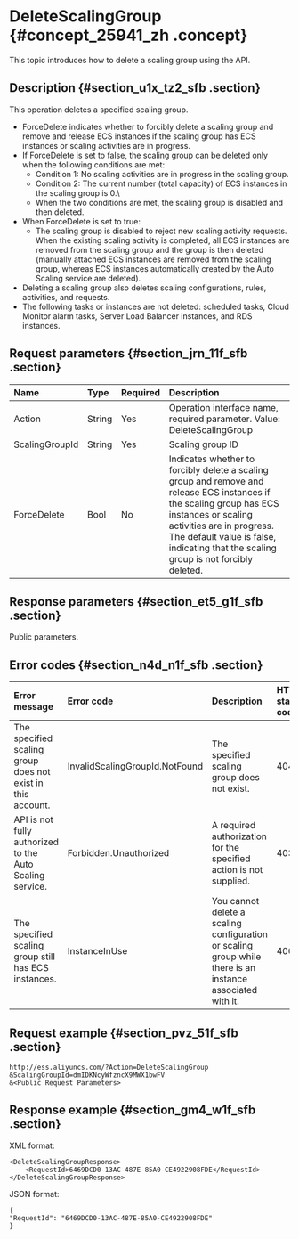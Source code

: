 # DeleteScalingGroup {#concept_25941_zh .concept}

This topic introduces how to delete a scaling group using the API.

## Description {#section_u1x_tz2_sfb .section}

This operation deletes a specified scaling group.

-   ForceDelete indicates whether to forcibly delete a scaling group and remove and release ECS instances if the scaling group has ECS instances or scaling activities are in progress.
-   If ForceDelete is set to false, the scaling group can be deleted only when the following conditions are met:
    -   Condition 1: No scaling activities are in progress in the scaling group.
    -   Condition 2: The current number \(total capacity\) of ECS instances in the scaling group is 0.\\
    -   When the two conditions are met, the scaling group is disabled and then deleted.
-   When ForceDelete is set to true:
    -   The scaling group is disabled to reject new scaling activity requests. When the existing scaling activity is completed, all ECS instances are removed from the scaling group and the group is then deleted \(manually attached ECS instances are removed from the scaling group, whereas ECS instances automatically created by the Auto Scaling service are deleted\).
-   Deleting a scaling group also deletes scaling configurations, rules, activities, and requests.
-   The following tasks or instances are not deleted: scheduled tasks, Cloud Monitor alarm tasks, Server Load Balancer instances, and RDS instances.

## Request parameters {#section_jrn_11f_sfb .section}

|Name|Type|Required|Description|
|:---|:---|:-------|:----------|
|Action|String|Yes|Operation interface name, required parameter. Value: DeleteScalingGroup|
|ScalingGroupId|String|Yes|Scaling group ID|
|ForceDelete|Bool|No|Indicates whether to forcibly delete a scaling group and remove and release ECS instances if the scaling group has ECS instances or scaling activities are in progress. The default value is false, indicating that the scaling group is not forcibly deleted.|

## Response parameters {#section_et5_g1f_sfb .section}

Public parameters.

## Error codes {#section_n4d_n1f_sfb .section}

|Error message|Error code|Description|HTTP status code|
|:------------|:---------|:----------|:---------------|
|The specified scaling group does not exist in this account.|InvalidScalingGroupId.NotFound|The specified scaling group does not exist.|404|
|API is not fully authorized to the Auto Scaling service.|Forbidden.Unauthorized|A required authorization for the specified action is not supplied.|403|
|The specified scaling group still has ECS instances.|InstanceInUse|You cannot delete a scaling configuration or scaling group while there is an instance associated with it.|400|

## Request example {#section_pvz_51f_sfb .section}

```
http://ess.aliyuncs.com/?Action=DeleteScalingGroup
&ScalingGroupId=dmIDKNcyWfzncX9MWX1bwFV
&<Public Request Parameters>
```

## Response example {#section_gm4_w1f_sfb .section}

XML format:

```
<DeleteScalingGroupResponse>
    <RequestId>6469DCD0-13AC-487E-85A0-CE4922908FDE</RequestId>
</DeleteScalingGroupResponse>
```

JSON format:

```
{
"RequestId": "6469DCD0-13AC-487E-85A0-CE4922908FDE"
}
```

